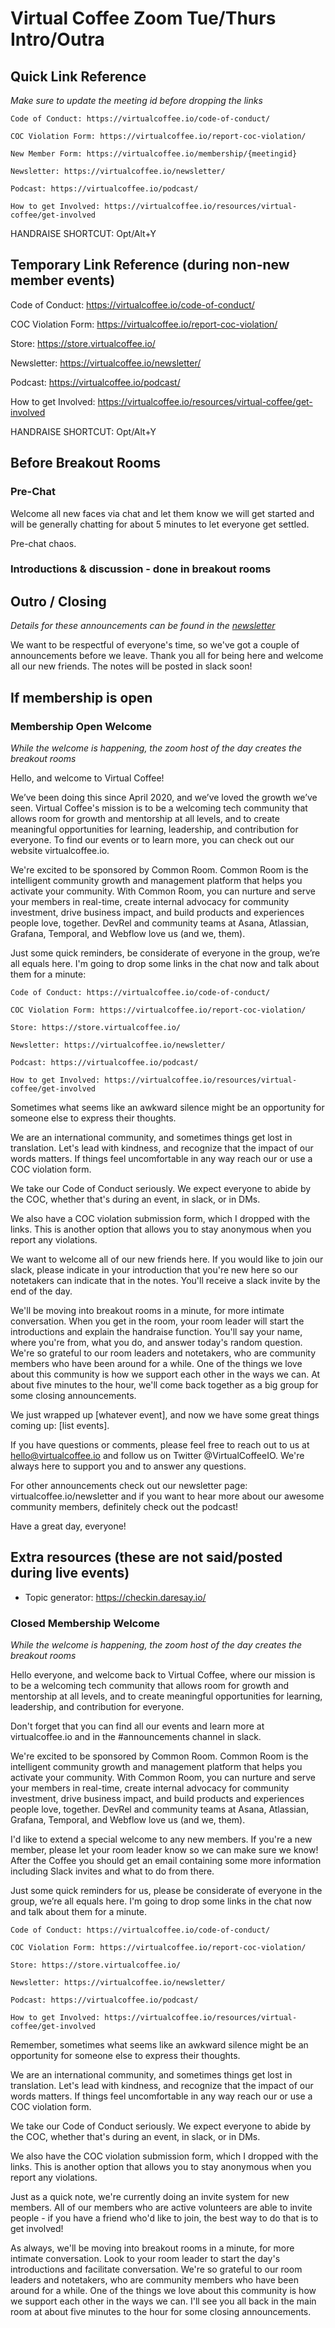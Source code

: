 # Virtual Coffee Zoom Tue/Thurs Intro/Outra

## Quick Link Reference

_Make sure to update the meeting id before dropping the links_

```
Code of Conduct: https://virtualcoffee.io/code-of-conduct/

COC Violation Form: https://virtualcoffee.io/report-coc-violation/

New Member Form: https://virtualcoffee.io/membership/{meetingid}

Newsletter: https://virtualcoffee.io/newsletter/

Podcast: https://virtualcoffee.io/podcast/

How to get Involved: https://virtualcoffee.io/resources/virtual-coffee/get-involved
```

HANDRAISE SHORTCUT: Opt/Alt+Y

## Temporary Link Reference (during non-new member events)

Code of Conduct: https://virtualcoffee.io/code-of-conduct/

COC Violation Form: https://virtualcoffee.io/report-coc-violation/

Store: https://store.virtualcoffee.io/

Newsletter: https://virtualcoffee.io/newsletter/

Podcast: https://virtualcoffee.io/podcast/

How to get Involved: https://virtualcoffee.io/resources/virtual-coffee/get-involved

HANDRAISE SHORTCUT: Opt/Alt+Y


## Before Breakout Rooms

### Pre-Chat

Welcome all new faces via chat and let them know we will get started and will be generally chatting for about 5 minutes to let everyone get settled.

Pre-chat chaos.




### Introductions & discussion - done in breakout rooms

## Outro / Closing

_Details for these announcements can be found in the [newsletter](https://virtualcoffee.io/newsletter/)_

We want to be respectful of everyone's time, so we've got a couple of announcements before we leave. Thank you all for being here and welcome all our new friends. The notes will be posted in slack soon!

## If membership is open

### Membership Open Welcome

_While the welcome is happening, the zoom host of the day creates the breakout rooms_

Hello, and welcome to Virtual Coffee!

We’ve been doing this since April 2020, and we’ve loved the growth we’ve seen. Virtual Coffee's mission is to be a welcoming tech community that allows room for growth and mentorship at all levels, and to create meaningful opportunities for learning, leadership, and contribution for everyone. To find our events or to learn more, you can check out our website virtualcoffee.io.

We're excited to be sponsored by Common Room. Common Room is the intelligent community growth and management platform that helps you activate your community. With Common Room, you can nurture and serve your members in real-time, create internal advocacy for community investment, drive business impact, and build products and experiences people love, together. DevRel and community teams at Asana, Atlassian, Grafana, Temporal, and Webflow love us (and we, them). 

Just some quick reminders, be considerate of everyone in the group, we’re all equals here. I'm going to drop some links in the chat now and talk about them for a minute:

```
Code of Conduct: https://virtualcoffee.io/code-of-conduct/

COC Violation Form: https://virtualcoffee.io/report-coc-violation/

Store: https://store.virtualcoffee.io/

Newsletter: https://virtualcoffee.io/newsletter/

Podcast: https://virtualcoffee.io/podcast/

How to get Involved: https://virtualcoffee.io/resources/virtual-coffee/get-involved
```

Sometimes what seems like an awkward silence might be an opportunity for someone else to express their thoughts.

We are an international community, and sometimes things get lost in translation. Let's lead with kindness, and recognize that the impact of our words matters. If things feel uncomfortable in any way reach our or use a COC violation form.

We take our Code of Conduct seriously. We expect everyone to abide by the COC, whether that's during an event, in slack, or in DMs.

We also have a COC violation submission form, which I dropped with the links. This is another option that allows you to stay anonymous when you report any violations.

We want to welcome all of our new friends here. If you would like to join our slack, please indicate in your introduction that you're new here so our notetakers can indicate that in the notes. You'll receive a slack invite by the end of the day.

We'll be moving into breakout rooms in a minute, for more intimate conversation. When you get in the room, your room leader will start the introductions and explain the handraise function. You'll say your name, where you're from, what you do, and answer today's random question. We're so grateful to our room leaders and notetakers, who are community members who have been around for a while. One of the things we love about this community is how we support each other in the ways we can. At about five minutes to the hour, we'll come back together as a big group for some closing announcements.

We just wrapped up [whatever event], and now we have some great things coming up: [list events].

If you have questions or comments, please feel free to reach out to us at hello@virtualcoffee.io and follow us on Twitter @VirtualCoffeeIO. We're always here to support you and to answer any questions.

For other announcements check out our newsletter page: virtualcoffee.io/newsletter and if you want to hear more about our awesome community members, definitely check out the podcast!

Have a great day, everyone!

## Extra resources (these are not said/posted during live events)

- Topic generator: https://checkin.daresay.io/

### Closed Membership Welcome

_While the welcome is happening, the zoom host of the day creates the breakout rooms_

Hello everyone, and welcome back to Virtual Coffee, where our mission is to be a welcoming tech community that allows room for growth and mentorship at all levels, and to create meaningful opportunities for learning, leadership, and contribution for everyone. 

Don't forget that you can find all our events and learn more at virtualcoffee.io and in the #announcements channel in slack.

We're excited to be sponsored by Common Room. Common Room is the intelligent community growth and management platform that helps you activate your community. With Common Room, you can nurture and serve your members in real-time, create internal advocacy for community investment, drive business impact, and build products and experiences people love, together. DevRel and community teams at Asana, Atlassian, Grafana, Temporal, and Webflow love us (and we, them).

I'd like to extend a special welcome to any new members. If you're a new member, please let your room leader know so we can make sure we know! After the Coffee you should get an email containing some more information including Slack invites and what to do from there.

Just some quick reminders for us, please be considerate of everyone in the group, we’re all equals here. I'm going to drop some links in the chat now and talk about them for a minute. 

```
Code of Conduct: https://virtualcoffee.io/code-of-conduct/

COC Violation Form: https://virtualcoffee.io/report-coc-violation/

Store: https://store.virtualcoffee.io/

Newsletter: https://virtualcoffee.io/newsletter/

Podcast: https://virtualcoffee.io/podcast/

How to get Involved: https://virtualcoffee.io/resources/virtual-coffee/get-involved
```

Remember, sometimes what seems like an awkward silence might be an opportunity for someone else to express their thoughts.

We are an international community, and sometimes things get lost in translation. Let's lead with kindness, and recognize that the impact of our words matters. If things feel uncomfortable in any way reach our or use a COC violation form.

We take our Code of Conduct seriously. We expect everyone to abide by the COC, whether that's during an event, in slack, or in DMs.

We also have the COC violation submission form, which I dropped with the links. This is another option that allows you to stay anonymous when you report any violations.

Just as a quick note, we're currently doing an invite system for new members. All of our members who are active volunteers are able to invite people - if you have a friend who'd like to join, the best way to do that is to get involved! 

As always, we'll be moving into breakout rooms in a minute, for more intimate conversation. Look to your room leader to start the day's introductions and facilitate conversation. We're so grateful to our room leaders and notetakers, who are community members who have been around for a while. One of the things we love about this community is how we support each other in the ways we can. I'll see you all back in the main room at about five minutes to the hour for some closing announcements.

